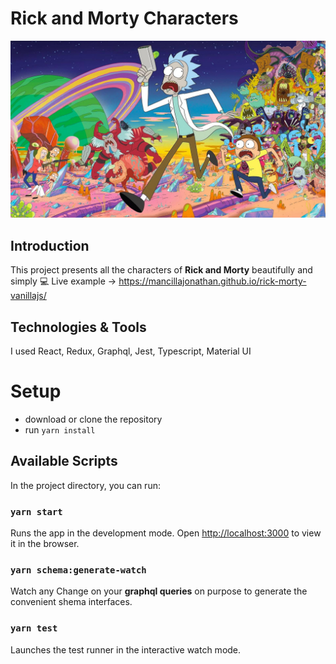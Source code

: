 # Rick and Morty Characters
<img src="https://github.com/montserZalloum/rick-and-morty/blob/master/public/assets/images/git-img-2.jpeg" alt="rick" />

## Introduction
This project presents all the characters of **Rick and Morty** beautifully and simply
💻 Live example -> https://mancillajonathan.github.io/rick-morty-vanillajs/

## Technologies & Tools
I used React, Redux, Graphql, Jest, Typescript, Material UI

# Setup
 -  download or clone the repository
 - run `yarn install`

## Available Scripts
In the project directory, you can run:
### `yarn start`
Runs the app in the development mode.
Open [http://localhost:3000](http://localhost:3000) to view it in the browser.
### `yarn schema:generate-watch`
Watch any Change on your **graphql queries** on purpose  to generate the convenient shema interfaces.
### `yarn test`
Launches the test runner in the interactive watch mode.
